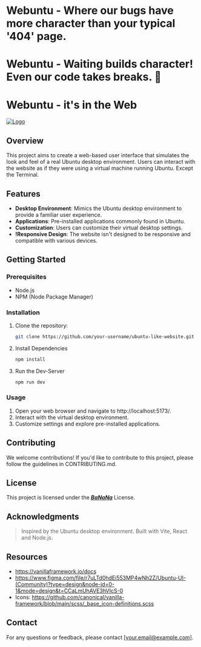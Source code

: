 # Webuntu - Where our bugs have more character than your typical '404' page.
# Webuntu - Waiting builds character! Even our code takes breaks. 🐢
# Webuntu -  it's in the Web
[![Logo](https://img.youtube.com/vi/dQw4w9WgXcQ/0.jpg)](https://www.youtube.com/watch?v=dQw4w9WgXcQ)

## Overview

This project aims to create a web-based user interface that simulates the look and feel of a real Ubuntu desktop environment. Users can interact with the website as if they were using a virtual machine running Ubuntu. Except the Terminal.

## Features

- **Desktop Environment**: Mimics the Ubuntu desktop environment to provide a familiar user experience.
- **Applications**: Pre-installed applications commonly found in Ubuntu.
- **Customization**: Users can customize their virtual desktop settings.
- **!Responsive Design**: The website isn't designed to be responsive and compatible with various devices.

## Getting Started

### Prerequisites

- Node.js
- NPM (Node Package Manager)

### Installation

1. Clone the repository:

   ```bash
   git clone https://github.com/your-username/ubuntu-like-website.git
   ```
2. Install Dependencies
   ```bash
   npm install
   ```
3. Run the Dev-Server
   ```bash
   npm run dev
   ```
### Usage
   1. Open your web browser and navigate to http://localhost:5173/.
   2. Interact with the virtual desktop environment.
   3. Customize settings and explore pre-installed applications.

## Contributing

We welcome contributions! If you'd like to contribute to this project, please follow the guidelines in CONTRIBUTING.md.

## License

This project is licensed under the ***[BaNaNa](https://www.youtube.com/watch?v=sJZ1G0e5bWU)*** License.

## Acknowledgments

> Inspired by the Ubuntu desktop environment.
> Built with Vite, React and Node.js.

## Resources
- https://vanillaframework.io/docs
- https://www.figma.com/file/r7uLTd0hdEi553MP4wNh2Z/Ubuntu-UI-(Community)?type=design&node-id=0-1&mode=design&t=CCaLmUhAVE3hVIcS-0
- Icons: https://github.com/canonical/vanilla-framework/blob/main/scss/_base_icon-definitions.scss

## Contact

For any questions or feedback, please contact [your.email@example.com].
